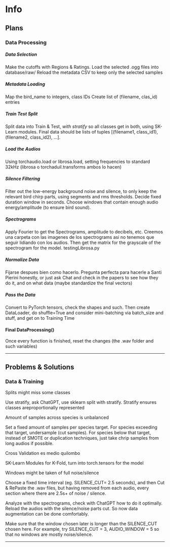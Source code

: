 # Info

## Plans

### Data Processing

##### Data Selection

Make the cutoffs with Regions & Ratings. Load the selected .ogg files into database/raw/
Reload the metadata CSV to keep only the selected samples

##### Metadata Loading

Map the bird_name to integers, class IDs
Create list of (filename, clas_id) entries

##### Train Test Split

Split data into Train & Test, *with stratify* so all classes get in both, using SK-Learn modules. Final data should be lists of tuples [(filename1, class_id1), (filename2, class_id2), ...].

##### Load the Audios

Using torchaudio.load or librosa.load, setting frequencies to standard 32kHz (librosa o torchaduil.transforms ambos lo hacen)

##### Silence Filtering

Filter out the low-energy background noise and silence, to only keep the relevant bird chirp parts, using segments and rms thresholds.
Decide fixed duration window in seconds. Choose windows that contain enough audio energy/amplitude (to ensure bird sound).

##### Spectrograms

Apply Fourier to get the Spectrograms, amplitude to decibels, etc. Creemos una carpeta con las imagenes de los spectrograms asi no tenemos que seguir lidiando con los audios. Then get the matrix for the grayscale of the spectrogram for the model. testingLibrosa.py

##### Normalize Data

Fijarse despues bien como hacerlo. Pregunta perfecta para hacerle a Santi Pierini honestly, or just ask Chat and check in the papers to see how they do it, and on what data (maybe standardize the final vectors)

##### Pass the Data

Convert to PyTorch tensors, check the shapes and such. Then create DataLoader, do shuffle=True and consider mini-batching via batch_size and stuff, and get on to Training Time

#### Final DataProcessing()

Once every function is finished, reset the changes (the .wav folder and such variables)

---

## Problems & Solutions

### Data & Training

Splits might miss some classes

Use stratify, ask ChatGPT, use sklearn split with stratify. Stratify ensures classes areproportionally represented

Amount of samples across species is unbalanced

Set a fixed amount of samples per species target.
For species exceeding that target, undersample (cut samples).
For species below that target, instead of SMOTE or duplication techniques, just take chrip samples from long audios if possible.

Cross Validation es medio quilombo

SK-Learn Modules for K-Fold, turn into torch.tensors for the model

Windows might be taken of full noise/silence

Choose a fixed time interval (eg. SILENCE_CUT= 2.5 seconds), and then Cut & RePaste the .wav files, but having removed from each audio, every section where there are 2.5s+ of noise / silence.

Analyze with the spectrograms, check with ChatGPT how to do it optimally. Reload the audios with the silence/noise parts cut. So now data augmentation can be done comfortably.

Make sure that the window chosen later is longer than the SILENCE_CUT chosen here. For example, try SILENCE_CUT = 3, AUDIO_WINDOW = 5 so that no windows are mostly noise/silence.


---
